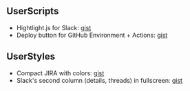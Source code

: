## UserScripts

* Hightlight.js for Slack: [gist](https://gist.github.com/PedroHLC/0dc566f2cc4a9783eb0e85d37b49a7e1)
* Deploy button for GitHub Environment + Actions: [gist](https://gist.github.com/PedroHLC/b983396b7f6e2b2c4300af6695b02f19)

## UserStyles

* Compact JIRA with colors: [gist](https://gist.github.com/PedroHLC/2c124b8ae453c6b926dfe565faa14ccd)
* Slack's second column (details, threads) in fullscreen: [gist](https://gist.github.com/PedroHLC/78f05e1ba215d00c113c6d984d3f8fb2)
